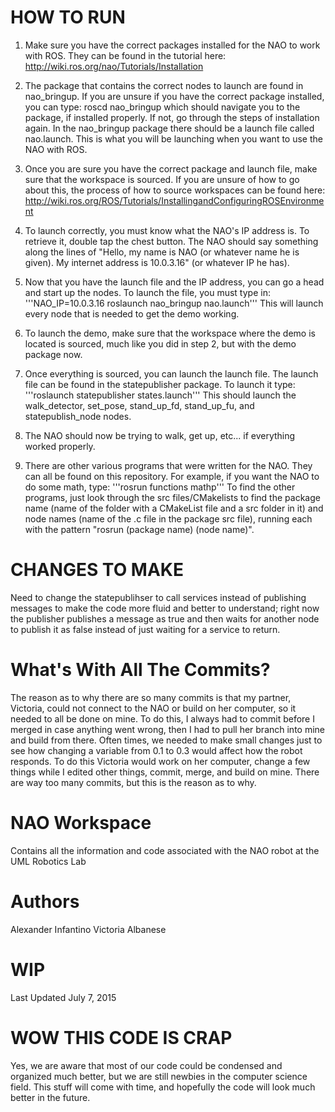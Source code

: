 # HOW TO RUN

1. Make sure you have the correct packages installed for the NAO to work with ROS. They can be found in the tutorial here: http://wiki.ros.org/nao/Tutorials/Installation

2. The package that contains the correct nodes to launch are found in nao_bringup. If you are unsure if you have the correct package installed, you can type: roscd nao_bringup which should navigate you to the package, if installed properly.  If not, go through the steps of installation again. In the nao_bringup package there should be a launch file called nao.launch. This is what you will be launching when you want to use the NAO with ROS.

3. Once you are sure you have the correct package and launch file, make sure that the workspace is sourced. If you are unsure of how to go about this, the process of how to source workspaces can be found here: http://wiki.ros.org/ROS/Tutorials/InstallingandConfiguringROSEnvironment

4. To launch correctly, you must know what the NAO's IP address is. To retrieve it, double tap the chest button. The NAO should say something along the lines of "Hello, my name is NAO (or whatever name he is given). My internet address is 10.0.3.16" (or whatever IP he has). 

5. Now that you have the launch file and the IP address, you can go a head and start up the nodes. To launch the file, you must type in:
'''NAO_IP=10.0.3.16 roslaunch nao_bringup nao.launch'''
This will launch every node that is needed to get the demo working.

6. To launch the demo, make sure that the workspace where the demo is located is sourced, much like you did in step 2, but with the demo package now. 

7. Once everything is sourced, you can launch the launch file. The launch file can be found in the statepublisher package. To launch it type:
'''roslaunch statepublisher states.launch'''
This should launch the walk_detector, set_pose, stand_up_fd, stand_up_fu, and statepublish_node nodes.

8. The NAO should now be trying to walk, get up, etc... if everything worked properly.

9. There are other various programs that were written for the NAO. They can all be found on this repository. For example, if you want the NAO to do some math, type:
'''rosrun functions mathp'''
To find the other programs, just look through the src files/CMakelists to find the package name (name of the folder with a CMakeList file and a src folder in it) and node names (name of the .c file in the package src file), running each with the pattern "rosrun (package name) (node name)".

# CHANGES TO MAKE
Need to change the statepublihser to call services instead of publishing messages 
to make the code more fluid and better to understand; right now the publisher
publishes a message as true and then waits for another node to publish it as false instead of
just waiting for a service to return.

# What's With All The Commits?
The reason as to why there are so many commits is that my partner, Victoria, could not connect
to the NAO or build on her computer, so it needed to all be done on mine. To do this,
I always had to commit before I merged in case anything went wrong, then I had
to pull her branch into mine and build from there. Often times, we needed to make small
changes just to see how changing a variable from 0.1 to 0.3 would affect how the robot responds. 
To do this Victoria would work on her computer, change a few things while I edited other things,
commit, merge, and build on mine. There are way too many commits, but this is the reason as to why.


# NAO Workspace
Contains all the information and code associated with the NAO robot at the UML Robotics Lab

# Authors
Alexander Infantino
Victoria Albanese

# WIP
Last Updated July 7, 2015

# WOW THIS CODE IS CRAP
Yes, we are aware that most of our code could be condensed and organized much better, but we are still newbies
in the computer science field. This stuff will come with time, and hopefully the code will look much 
better in the future.
